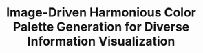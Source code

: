 ---
title: "Image-Driven Harmonious Color Palette Generation for Diverse Information Visualization"
authors:
  - "Shuqi Liu"
  - "Mingtian Tao"
  - "Yifei Huang"
  - "Changbo Wang"
  - "Chenhui Li*"
image: 2022_tvcg_colorpipette.jpg
venue: "IEEE Transactions on Visualization and Computer Graphics, 2023 (CCF A, JCR Q1)"
paper: http://chenhui.li/documents/TVCG2022_ColorPipette.pdf
video: http://chenhui.li/demo/TVCG2022_Image_Driven_Vis_Color_Generation.mp4
code: https://github.com/Shuqi-67/ColorPipette
website: http://47.243.22.82:8080/
---